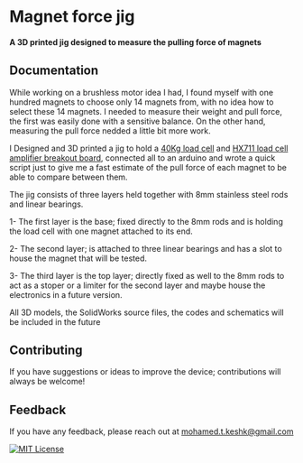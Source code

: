 # Magnet force jig
#### A 3D printed jig designed to measure the pulling force of magnets
## Documentation

While working on a brushless motor idea I had, I found myself with one hundred magnets to choose only 14 magnets from, with no idea how to select these 14 magnets.
I needed to measure their weight and pull force, the first was easily done with a sensitive balance. On the other hand, measuring the pull force nedded a little bit more work.

I Designed and 3D printed a jig to hold a [40Kg load cell](https://www.amazon.com/Uxcell-Aluminum-Weighting-Sensor-Electronic/dp/B00R1J9LEY/ref=sr_1_2?crid=2A4KRS9HJRERL&keywords=40kg+load+cell&qid=1685732450&sprefix=40kgload+cell%2Caps%2C185&sr=8-2) and [HX711 load cell amplifier breakout board](https://www.amazon.com/Amplifier-Breakout-Converter-Raspberry-Microcontroller/dp/B07MTYT95R/ref=sr_1_4?keywords=hx711+load+cell+amplifier+module&qid=1685737288&sprefix=hx711+%2Caps%2C185&sr=8-4), connected all to an arduino and wrote a quick script just to give me a fast estimate of the pull force of each magnet to be able to compare between them.

The jig consists of three layers held together with 8mm stainless steel rods and linear bearings.

   1- The first layer is the base; fixed directly to the 8mm rods and is holding the load cell with one magnet attached to its end. 

   2- The second layer; is attached to three linear bearings and has a slot to house the magnet that will be tested. 

   3- The third layer is the top layer; directly fixed as well to the 8mm rods to act as a stoper or a limiter for the second layer and maybe house the electronics in a future version.

All 3D models, the SolidWorks source files, the codes and schematics will be included in the future
## Contributing
If you have suggestions or ideas to improve the device; contributions will always be welcome! 
## Feedback

If you have any feedback, please reach out at mohamed.t.keshk@gmail.com

[![MIT License](https://img.shields.io/badge/License-MIT-green.svg)](https://choosealicense.com/licenses/mit/)
